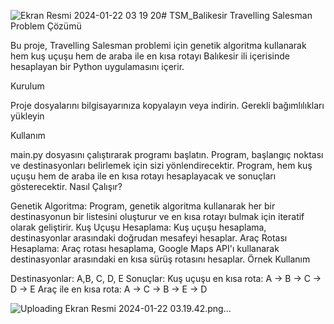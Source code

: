 ![Ekran Resmi 2024-01-22 03 19 20](https://github.com/OmerErbalta/TSM_Balikesir/assets/74858739/0c9e6274-058c-44c9-90cb-8a4e97e6ae42)# TSM_Balikesir
Travelling Salesman Problem Çözümü

Bu proje, Travelling Salesman problemi için genetik algoritma kullanarak hem kuş uçuşu hem de araba ile en kısa rotayı Balıkesir ili içerisinde hesaplayan bir Python uygulamasını içerir.

Kurulum

Proje dosyalarını bilgisayarınıza kopyalayın veya indirin.
Gerekli bağımlılıkları yükleyin


Kullanım

main.py dosyasını çalıştırarak programı başlatın.
Program, başlangıç noktası ve destinasyonları belirlemek için sizi yönlendirecektir.
Program, hem kuş uçuşu hem de araba ile en kısa rotayı hesaplayacak ve sonuçları gösterecektir.
Nasıl Çalışır?

Genetik Algoritma: Program, genetik algoritma kullanarak her bir destinasyonun bir listesini oluşturur ve en kısa rotayı bulmak için iteratif olarak geliştirir.
Kuş Uçuşu Hesaplama: Kuş uçuşu hesaplama, destinasyonlar arasındaki doğrudan mesafeyi hesaplar.
Araç Rotası Hesaplama: Araç rotası hesaplama, Google Maps API'ı kullanarak destinasyonlar arasındaki en kısa sürüş rotasını hesaplar.
Örnek Kullanım

Destinasyonlar: A,B, C, D, E
Sonuçlar:
Kuş uçuşu en kısa rota: A -> B -> C -> D -> E
Araç ile en kısa rota: A -> C -> B -> E -> D

![Uploading Ekran Resmi 2024-01-22 03.19.42.png…]()
